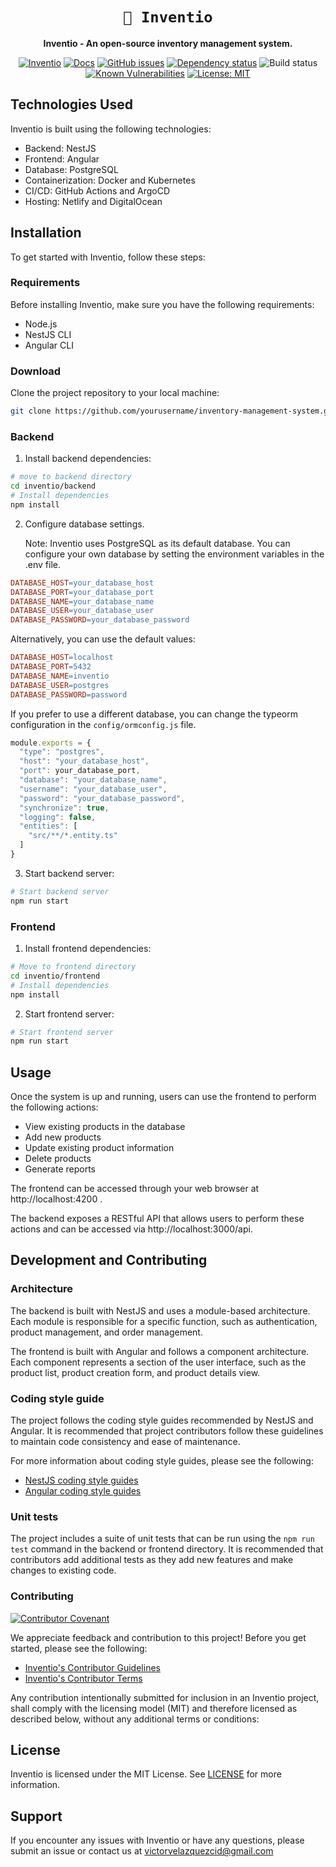 <!-- Allow this file to not have a first line heading -->
<!-- markdownlint-disable-file MD041 no-emphasis-as-heading -->

<!-- inline html -->
<!-- markdownlint-disable-file MD033 -->

<div align="center">

# `📕 Inventio`

**Inventio - An open-source inventory management system.**


<!-- [![Inventio](https://img.shields.io/badge/discord-tio-%237289da.svg?logo=discord)](https://discord.gg/dAuKfZS) -->

[![Inventio](https://img.shields.io/website?url=https%3A%2F%2Finventio.github.io)](https://inventio.github.io)
[![Docs](https://img.shields.io/badge/docs-open%20source-orange.svg)](https://inventio.github.io)
[![GitHub issues](https://img.shields.io/github/issues/vvelc/inventio)](https://github.com/vvelc/inventio/issues)
[![Dependency status](https://deps.rs/repo/github/vvelc/inventio/status.svg)](https://deps.rs/repo/github/vvelc/inventio) 
![Build status](https://img.shields.io/github/actions/workflow/status/vvelc/inventio/build.yml)
[![Known Vulnerabilities](https://img.shields.io/snyk/vulnerabilities/github/vvelc/inventio)](https://snyk.io/test/github/vvelc/inventio)
[![License: MIT](https://img.shields.io/github/license/vvelc/inventio)](https://opensource.org/licenses/MIT)

<!-- [![Donate: Paypal](https://img.shields.io/badge/Donate-PayPal-blue.svg)](https://paypal.me/vvelc) -->

<!-- TODO: Code Coverage -->
<!-- TODO: Paypal Donate Profile -->
<!-- TODO: Discord Group -->
</div>

## Technologies Used
Inventio is built using the following technologies:

<!-- TODO: Change names to badges-->

* Backend: NestJS
* Frontend: Angular
* Database: PostgreSQL
* Containerization: Docker and Kubernetes
* CI/CD: GitHub Actions and ArgoCD
* Hosting: Netlify and DigitalOcean

## Installation
To get started with Inventio, follow these steps:

### Requirements
Before installing Inventio, make sure you have the following requirements:
* Node.js
* NestJS CLI
* Angular CLI

### Download
Clone the project repository to your local machine:

``` bash
git clone https://github.com/yourusername/inventory-management-system.git
```

### Backend

1. Install backend dependencies:

```bash
# move to backend directory
cd inventio/backend
# Install dependencies
npm install
```

2. Configure database settings.

    Note: Inventio uses PostgreSQL as its default database. You can configure your own database by setting the environment variables in the .env file.

``` makefile
DATABASE_HOST=your_database_host
DATABASE_PORT=your_database_port
DATABASE_NAME=your_database_name
DATABASE_USER=your_database_user
DATABASE_PASSWORD=your_database_password
```

Alternatively, you can use the default values:

``` makefile
DATABASE_HOST=localhost
DATABASE_PORT=5432
DATABASE_NAME=inventio
DATABASE_USER=postgres
DATABASE_PASSWORD=password
```

If you prefer to use a different database, you can change the typeorm configuration in the `config/ormconfig.js` file.

``` js
module.exports = {
  "type": "postgres",
  "host": "your_database_host",
  "port": your_database_port,
  "database": "your_database_name",
  "username": "your_database_user",
  "password": "your_database_password",
  "synchronize": true,
  "logging": false,
  "entities": [
    "src/**/*.entity.ts"
  ]
}
```

3. Start backend server:

``` bash
# Start backend server
npm run start
```

### Frontend

1. Install frontend dependencies:

``` bash
# Move to frontend directory
cd inventio/frontend
# Install dependencies
npm install
```

2. Start frontend server:

``` bash
# Start frontend server
npm run start
```

## Usage
Once the system is up and running, users can use the frontend to perform the following actions:

* View existing products in the database
* Add new products
* Update existing product information
* Delete products
* Generate reports

The frontend can be accessed through your web browser at http://localhost:4200  .

The backend exposes a RESTful API that allows users to perform these actions and can be accessed via http://localhost:3000/api.

## Development and Contributing

### Architecture
The backend is built with NestJS and uses a module-based architecture. Each module is responsible for a specific function, such as authentication, product management, and order management.

The frontend is built with Angular and follows a component architecture. Each component represents a section of the user interface, such as the product list, product creation form, and product details view.

### Coding style guide
The project follows the coding style guides recommended by NestJS and Angular. It is recommended that project contributors follow these guidelines to maintain code consistency and ease of maintenance.

For more information about coding style guides, please see the following:

* [NestJS coding style guides](https://github.com/nestjs/awesome-nestjs#code-style)
* [Angular coding style guides](https://angular.io/guide/styleguide)

### Unit tests
The project includes a suite of unit tests that can be run using the `npm run test` command in the backend or frontend directory. It is recommended that contributors add additional tests as they add new features and make changes to existing code.

### Contributing

[![Contributor Covenant](https://img.shields.io/badge/contributor%20covenant-v0.1-violet.svg)](CODE_OF_CONDUCT.md)

We appreciate feedback and contribution to this project! Before you get started, please see the following:

* [Inventio's Contributor Guidelines](CONTRIBUTING.md)
* [Inventio's Contributor Terms](CONTRIBUTING.md#contributor-terms)

Any contribution intentionally submitted for inclusion in an Inventio project, shall comply with the licensing model (MIT) and therefore licensed as described below, without any additional terms or conditions:


## License
Inventio is licensed under the MIT License. See [LICENSE](LICENSE) for more information.

## Support
If you encounter any issues with Inventio or have any questions, please submit an issue or contact us at victorvelazquezcid@gmail.com